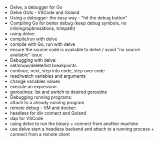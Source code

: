 - Delve, a debugger for Go
- Delve GUIs - VSCode and Goland
- Using a debugger: the easy way - "hit the debug button"
- Compiling Go for better debug (keep debug symbols, no inlining/optimisations, trimpath)
- using delve:
- compile/run with delve
- compile with Go, run with delve
- ensure the source code is available to delve / avoid "no source available" issue
- Debugging with delve:
- set/show/delete/list breakpoints
- continue, next, step into code, step over code
- read/watch variables and arguments
- change variables values
- execute an expression
- goroutines: list and switch to desired goroutine
- Debugging running programs:
- attach to a already running program
- remote debug - VM and docker:
- headless for dlv connect and Goland
- dap for VSCode
- using delve to run the binary + connect from another machine
- use delve start a headless backend and attach to a running process + connect from a remote client
